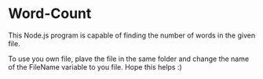 ﻿# Word-Count

 This Node.js program is capable of finding the number of words in the given file.

To use you own file, plave the file in the same folder and change the name of the FileName variable to you file. Hope this helps :)



